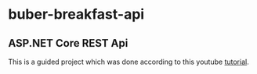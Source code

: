 ﻿# buber-breakfast-api

## ASP.NET Core REST Api

This is a guided project which was done according to this youtube [tutorial](https://youtu.be/PmDJIooZjBE?si=tjOq_AAQRFGjYoEO).
